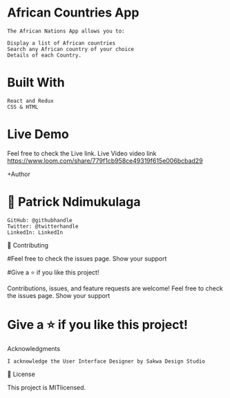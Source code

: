 # African Countries App


    The African Nations App allows you to:

    Display a list of African countries
    Search any African country of your choice
    Details of each Country.

# Built With


    React and Redux
    CSS & HTML


# Live Demo 
 
Feel free to check the Live link.
Live Video
video link https://www.loom.com/share/779f1cb958ce49319f615e006bcbad29

+Author

# 👤 Patrick Ndimukulaga


    GitHub: @githubhandle
    Twitter: @twitterhandle
    LinkedIn: LinkedIn

🤝 Contributing

#Feel free to check the issues page.
Show your support

#Give a ⭐️ if you like this project!

Contributions, issues, and feature requests are welcome!
Feel free to check the issues page.
Show your support

# Give a ⭐️ if you like this project!
Acknowledgments

    I acknowledge the User Interface Designer by Sakwa Design Studio

📝 License


This project is MITlicensed.

